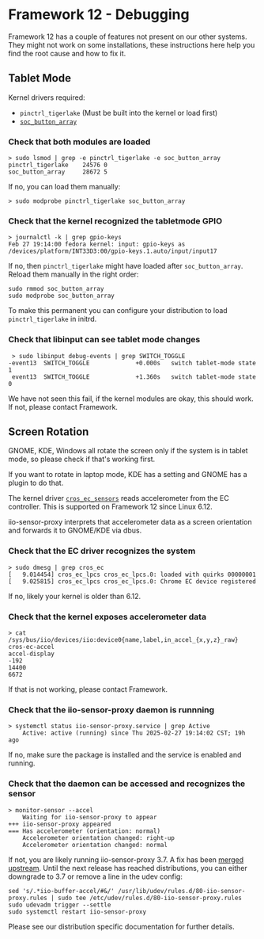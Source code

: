 # Framework 12 - Debugging

Framework 12 has a couple of features not present on our other systems.
They might not work on some installations, these instructions here help you find the root cause and how to fix it.

## Tablet Mode

Kernel drivers required:

- `pinctrl_tigerlake` (Must be built into the kernel or load first)
- [`soc_button_array`](https://github.com/torvalds/linux/blob/master/drivers/input/misc/soc_button_array.c)

### Check that both modules are loaded

```
> sudo lsmod | grep -e pinctrl_tigerlake -e soc_button_array
pinctrl_tigerlake    24576 0
soc_button_array     28672 5
```

If no, you can load them manually:

```
> sudo modprobe pinctrl_tigerlake soc_button_array
```

### Check that the kernel recognized the tabletmode GPIO

```
> journalctl -k | grep gpio-keys
Feb 27 19:14:00 fedora kernel: input: gpio-keys as /devices/platform/INT33D3:00/gpio-keys.1.auto/input/input17
```

If no, then `pinctrl_tigerlake` might have loaded after `soc_button_array`.
Reload them manually in the right order:

```
sudo rmmod soc_button_array
sudo modprobe soc_button_array
```

To make this permanent you can configure your distribution to load
`pinctrl_tigerlake` in initrd.

### Check that libinput can see tablet mode changes

```
 > sudo libinput debug-events | grep SWITCH_TOGGLE
-event13  SWITCH_TOGGLE           	+0.000s   switch tablet-mode state 1
 event13  SWITCH_TOGGLE           	+1.360s   switch tablet-mode state 0
```

We have not seen this fail, if the kernel modules are okay, this should work.
If not, please contact Framework.

## Screen Rotation

GNOME, KDE, Windows all rotate the screen only if the system is in tablet mode,
so please check if that's working first.

If you want to rotate in laptop mode, KDE has a setting and GNOME has a plugin to do that.

The kernel driver
[`cros_ec_sensors`](https://github.com/torvalds/linux/blob/master/drivers/iio/common/cros_ec_sensors/cros_ec_sensors.c)
reads accelerometer from the EC controller. This is supported on Framework 12
since Linux 6.12.

iio-sensor-proxy interprets that accelerometer data as a screen orientation and
forwards it to GNOME/KDE via dbus.

### Check that the EC driver recognizes the system

```
> sudo dmesg | grep cros_ec
[	9.014454] cros_ec_lpcs cros_ec_lpcs.0: loaded with quirks 00000001
[	9.025815] cros_ec_lpcs cros_ec_lpcs.0: Chrome EC device registered
```

If no, likely your kernel is older than 6.12.

### Check that the kernel exposes accelerometer data

```
> cat /sys/bus/iio/devices/iio:device0{name,label,in_accel_{x,y,z}_raw}
cros-ec-accel
accel-display
-192
14400
6672
```

If that is not working, please contact Framework.

### Check that the iio-sensor-proxy daemon is runnning

```
> systemctl status iio-sensor-proxy.service | grep Active
 	Active: active (running) since Thu 2025-02-27 19:14:02 CST; 19h ago
```

If no, make sure the package is installed and the service is enabled and running.


### Check that the daemon can be accessed and recognizes the sensor

```
> monitor-sensor --accel
	Waiting for iio-sensor-proxy to appear
+++ iio-sensor-proxy appeared
=== Has accelerometer (orientation: normal)
	Accelerometer orientation changed: right-up
	Accelerometer orientation changed: normal
```

If not, you are likely running iio-sensor-proxy 3.7.
A fix has been [merged upstream](https://gitlab.freedesktop.org/hadess/iio-sensor-proxy/-/merge_requests/400).
Until the next release has reached distributions, you can either downgrade to
3.7 or remove a line in the udev config:

```
sed 's/.*iio-buffer-accel/#&/' /usr/lib/udev/rules.d/80-iio-sensor-proxy.rules | sudo tee /etc/udev/rules.d/80-iio-sensor-proxy.rules
sudo udevadm trigger --settle
sudo systemctl restart iio-sensor-proxy
```

Please see our distribution specific documentation for further details.
